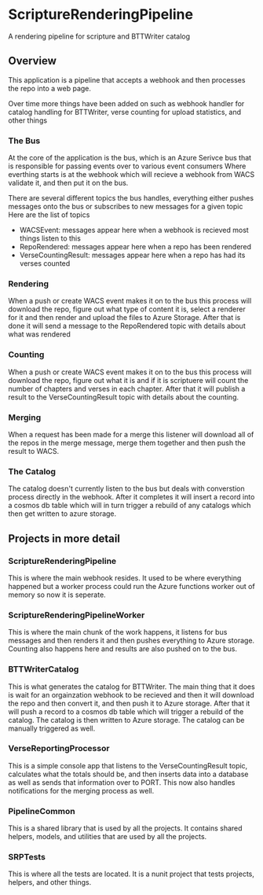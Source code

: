 # ScriptureRenderingPipeline
A rendering pipeline for scripture and BTTWriter catalog

## Overview
This application is a pipeline that accepts a webhook and then
 processes the repo into a web page. 
 
 Over time more things have been added on such as webhook handler for
 catalog handling for BTTWriter, verse counting for upload
 statistics, and other things

 ### The Bus
 At the core of the application is the bus, which is an Azure Serivce bus
 that is responsible for passing events over to various event consumers
Where everthing starts is at the webhook which will recieve a webhook from WACS validate it, and then put it on the bus.

There are several different topics the bus handles, everything either pushes messages onto the bus or subscribes to new messages for a given topic
Here are the list of topics
- WACSEvent: messages appear here when a webhook is recieved most things listen to this
- RepoRendered: messages appear here when a repo has been rendered
- VerseCountingResult: messages appear here when a repo has had its verses counted

### Rendering
When a push or create WACS event makes it on to the bus this process will download the repo, figure out what type of content it is, 
select a renderer for it and then render and upload the files to Azure Storage.
After that is done it will send a message to the RepoRendered topic with details about what was rendered

### Counting
When a push or create WACS event makes it on to the bus this process will download the repo, figure out what it is and if it is scriptuere
will count the number of chapters and verses in each chapter.
After that it will publish a result to the VerseCountingResult topic with details about the counting.

### Merging
When a request has been made for a merge this listener will download all of the repos in the merge message, merge them together and then push the result to WACS.

### The Catalog
The catalog doesn't currently listen to the bus but deals with converstion process directly in the webhook.
After it completes it will insert a record into a cosmos db table which will in turn trigger a rebuild of any catalogs which then get written to azure storage.

## Projects in more detail

### ScriptureRenderingPipeline
This is where the main webhook resides. It used to be where everything happened but a worker process could run the Azure functions worker out of memory so now it is seperate.

### ScriptureRenderingPipelineWorker
This is where the main chunk of the work happens, it listens for bus messages and then renders it and then pushes everything to Azure storage.
Counting also happens here and results are also pushed on to the bus.

### BTTWriterCatalog
This is what generates the catalog for BTTWriter. The main thing that it does is wait for an orgainzation webhook to be recieved and then it will download the repo and then convert it,  and then push it to Azure storage.
After that it will push a record to a cosmos db table which will trigger a rebuild of the catalog. The catalog is then written to Azure storage. The catalog can be manually triggered as well.

### VerseReportingProcessor
This is a simple console app that listens to the VerseCountingResult topic, calculates what the totals should be, and then inserts data into a database as well as sends that information over to PORT. This now also handles notifications
for the merging process as well.

### PipelineCommon
This is a shared library that is used by all the projects. It contains shared helpers, models, and utilities that are used by all the projects.

### SRPTests
This is where all the tests are located. It is a nunit project that tests projects, helpers, and other things.
